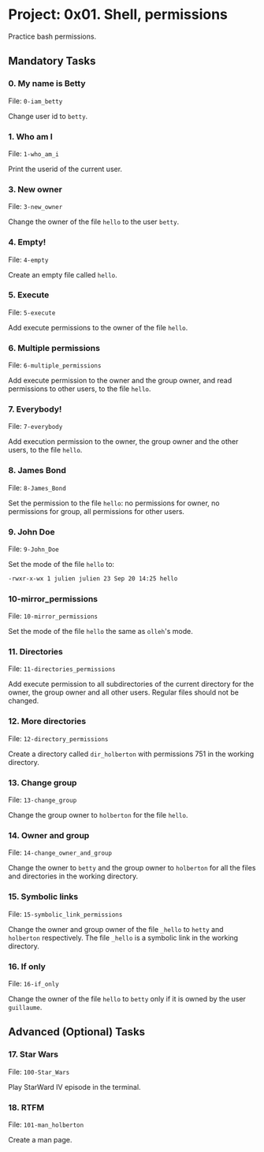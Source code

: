 # Project: 0x01. Shell, permissions

Practice bash permissions.

## Mandatory Tasks

### 0. My name is Betty

File: `0-iam_betty`

Change user id to `betty`.

### 1. Who am I

File: `1-who_am_i`

Print the userid of the current user.

### 3. New owner

File: `3-new_owner`

Change the owner of the file `hello` to the user `betty`.

### 4. Empty!

File: `4-empty`

Create an empty file called `hello`.

### 5. Execute

File: `5-execute`

Add execute permissions to the owner of the file `hello`.

### 6. Multiple permissions

File: `6-multiple_permissions`

Add execute permission to the owner and the group owner, and read permissions to other users, to the file `hello`.

### 7. Everybody!

File: `7-everybody`

Add execution permission to the owner, the group owner and the other users, to the file `hello`.

### 8. James Bond

File: `8-James_Bond`

Set the permission to the file `hello`: no permissions for owner, no permissions for group, all permissions for other users.

### 9. John Doe

File: `9-John_Doe`

Set the mode of the file `hello` to:
```bash
-rwxr-x-wx 1 julien julien 23 Sep 20 14:25 hello
```

### 10-mirror_permissions

File: `10-mirror_permissions`

Set the mode of the file `hello` the same as `olleh`'s mode.

### 11. Directories

File: `11-directories_permissions`

Add execute permission to all subdirectories of the current directory for the owner, the group owner and all other users. Regular files should not be changed.

### 12. More directories

File: `12-directory_permissions`

Create a directory called `dir_holberton` with permissions 751 in the working directory.

### 13. Change group

File: `13-change_group`

Change the group owner to `holberton` for the file `hello`.

### 14. Owner and group

File: `14-change_owner_and_group`

Change the owner to `betty` and the group owner to `holberton` for all the files and directories in the working directory.

### 15. Symbolic links

File: `15-symbolic_link_permissions`

Change the owner and group owner of the file `_hello` to `hetty` and `holberton` respectively. The file `_hello` is a symbolic link in the working directory.

### 16. If only

File: `16-if_only`

Change the owner of the file `hello` to `betty` only if it is owned by the user `guillaume`.

## Advanced (Optional) Tasks

### 17. Star Wars

File: `100-Star_Wars`

Play StarWard IV episode in the terminal.

### 18. RTFM

File: `101-man_holberton`

Create a man page.
